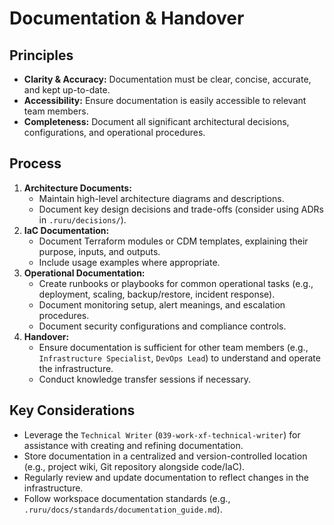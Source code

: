 # Documentation & Handover

## Principles
*   **Clarity & Accuracy:** Documentation must be clear, concise, accurate, and kept up-to-date.
*   **Accessibility:** Ensure documentation is easily accessible to relevant team members.
*   **Completeness:** Document all significant architectural decisions, configurations, and operational procedures.

## Process
1.  **Architecture Documents:**
    *   Maintain high-level architecture diagrams and descriptions.
    *   Document key design decisions and trade-offs (consider using ADRs in `.ruru/decisions/`).
2.  **IaC Documentation:**
    *   Document Terraform modules or CDM templates, explaining their purpose, inputs, and outputs.
    *   Include usage examples where appropriate.
3.  **Operational Documentation:**
    *   Create runbooks or playbooks for common operational tasks (e.g., deployment, scaling, backup/restore, incident response).
    *   Document monitoring setup, alert meanings, and escalation procedures.
    *   Document security configurations and compliance controls.
4.  **Handover:**
    *   Ensure documentation is sufficient for other team members (e.g., `Infrastructure Specialist`, `DevOps Lead`) to understand and operate the infrastructure.
    *   Conduct knowledge transfer sessions if necessary.

## Key Considerations
*   Leverage the `Technical Writer` (`039-work-xf-technical-writer`) for assistance with creating and refining documentation.
*   Store documentation in a centralized and version-controlled location (e.g., project wiki, Git repository alongside code/IaC).
*   Regularly review and update documentation to reflect changes in the infrastructure.
*   Follow workspace documentation standards (e.g., `.ruru/docs/standards/documentation_guide.md`).